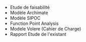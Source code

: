 - Etude de faisabilité
- Modèle Archimate
- Modèle SIPOC
- Function Point Analysis
- Modele Volere (Cahier de Charge)
- Rapport Etude de l'existant